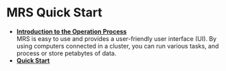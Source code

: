 # MRS Quick Start<a name="EN-US_TOPIC_0125375278"></a>

-   **[Introduction to the Operation Process](introduction-to-the-operation-process.md)**  
MRS is easy to use and provides a user-friendly user interface \(UI\). By using computers connected in a cluster, you can run various tasks, and process or store petabytes of data.
-   **[Quick Start](quick-start.md)**  


